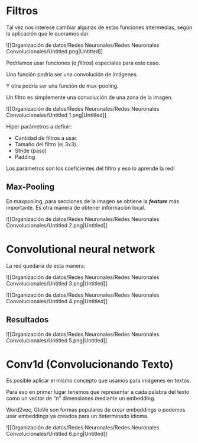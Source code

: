 # Filtros

Tal vez nos interese cambiar algunas de estas funciones intermedias, según la aplicación que le queramos dar.

![[Organización de datos/Redes Neuronales/Redes Neuronales Convolucionales/Untitled.png|Untitled]]

Podríamos usar funciones (o *filtros*) especiales para este caso.

Una función podría ser una convolución de imágenes.

Y otra podría ser una función de max-pooling.

Un filtro es simplemente una convolución de una zona de la imagen.

![[Organización de datos/Redes Neuronales/Redes Neuronales Convolucionales/Untitled 1.png|Untitled]]

Hiper parámetros a definir:

- Cantidad de filtros a usar.
- Tamaño del filtro (ej 3x3).
- Stride (paso)
- Padding

Los parámetros son los coeficientes del filtro y eso lo aprende la red!

## Max-Pooling

En maxpooling, para secciones de la imagen se obtiene la ***feature*** más importante. Es otra manera de obtener información local.

![[Organización de datos/Redes Neuronales/Redes Neuronales Convolucionales/Untitled 2.png|Untitled]]

# Convolutional neural network

La red quedaría de esta manera:

![[Organización de datos/Redes Neuronales/Redes Neuronales Convolucionales/Untitled 3.png|Untitled]]

![[Organización de datos/Redes Neuronales/Redes Neuronales Convolucionales/Untitled 4.png|Untitled]]

## Resultados

![[Organización de datos/Redes Neuronales/Redes Neuronales Convolucionales/Untitled 5.png|Untitled]]

# Conv1d (Convolucionando Texto)

Es posible aplicar el mismo concepto que usamos para imágenes en textos.

Para eso en primer lugar tenemos que representar a cada palabra del texto como un vector de “n” dimensiones mediante un embedding.

Word2vec, GloVe son formas populares de crear embeddings o podemos usar embeddings ya creados para un determinado idioma.

![[Organización de datos/Redes Neuronales/Redes Neuronales Convolucionales/Untitled 6.png|Untitled]]